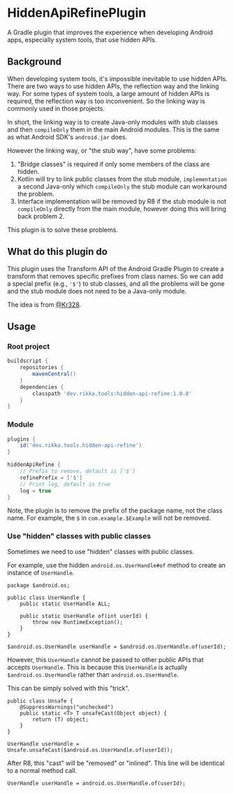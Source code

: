 # HiddenApiRefinePlugin

A Gradle plugin that improves the experience when developing Android apps, especially system tools, that use hidden APIs.

## Background

When developing system tools, it's impossible inevitable to use hidden APIs. There are two ways to use hidden APIs, the reflection way and the linking way. For some types of system tools, a large amount of hidden APIs is required, the reflection way is too inconvenient. So the linking way is commonly used in those projects.

In short, the linking way is to create Java-only modules with stub classes and then `compileOnly` them in the main Android modules. This is the same as what Android SDK's `android.jar` does.

However the linking way, or "the stub way", have some problems:

1. "Bridge classes" is required if only some members of the class are hidden.
2. Kotlin will try to link public classes from the stub module, `implementation` a second Java-only which `compileOnly` the stub module can workaround the problem.
3. Interface implementation will be removed by R8 if the stub module is not `compileOnly` directly from the main module, however doing this will bring back problem 2.

This plugin is to solve these problems.

## What do this plugin do

This plugin uses the Transform API of the Android Gradle Plugin to create a transform that removes specific prefixes from class names. So we can add a special prefix (e.g., `'$'`) to stub classes, and all the problems will be gone and the stub module does not need to be a Java-only module.

The idea is from [@Kr328](https://github.com/Kr328).

## Usage

### Root project

```gradle
buildscript {
    repositories {
        mavenCentral()
    }
    dependencies {
        classpath 'dev.rikka.tools:hidden-api-refine:1.0.0'
    }
}
```

### Module

```gradle
plugins {
    id('dev.rikka.tools.hidden-api-refine')
}

hiddenApiRefine {
    // Prefix to remove, default is ['$']
    refinePrefix = ['$']
    // Print log, default is true
    log = true
}
```

Note, the plugin is to remove the prefix of the package name, not the class name. For example, the `$` in `com.example.$Example` will not be removed.

### Use "hidden" classes with public classes

Sometimes we need to use "hidden" classes with public classes.

For example, use the hidden `android.os.UserHandle#of` method to create an instance of `UserHandle`.

```
package $android.os;

public class UserHandle {
    public static UserHandle ALL;

    public static UserHandle of(int userId) {
        throw new RuntimeException();
    }
}
```

```
$android.os.UserHandle userHandle = $android.os.UserHandle.of(userId);
```

However, this `UserHandle` cannot be passed to other public APIs that accepts `UserHandle`. This is because this `UserHandle` is actually `$android.os.UserHandle` rather than `android.os.UserHandle`.

This can be simply solved with this "trick".

```
public class Unsafe {
    @SuppressWarnings("unchecked")
    public static <T> T unsafeCast(Object object) {
        return (T) object;
    }
}
```

```
UserHandle userHandle = Unsafe.unsafeCast($android.os.UserHandle.of(userId));
```

After R8, this "cast" will be "removed" or "inlined". This line will be identical to a normal method call.

```
UserHandle userHandle = android.os.UserHandle.of(userId);
```
